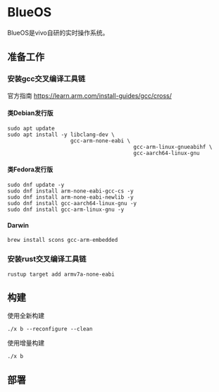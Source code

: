 # BlueOS
BlueOS是vivo自研的实时操作系统。

## 准备工作

### 安装gcc交叉编译工具链
官方指南 https://learn.arm.com/install-guides/gcc/cross/
#### 类Debian发行版
```shell
sudo apt update
sudo apt install -y libclang-dev \
                    gcc-arm-none-eabi \
										gcc-arm-linux-gnueabihf \
										gcc-aarch64-linux-gnu
```
#### 类Fedora发行版
```
sudo dnf update -y
sudo dnf install arm-none-eabi-gcc-cs -y
sudo dnf install arm-none-eabi-newlib -y
sudo dnf install gcc-aarch64-linux-gnu -y
sudo dnf install gcc-arm-linux-gnu -y
```
#### Darwin
```
brew install scons gcc-arm-embedded
```

### 安装rust交叉编译工具链
```
rustup target add armv7a-none-eabi
```

## 构建
使用全新构建
```shell
./x b --reconfigure --clean
```
使用增量构建
```shell
./x b
```

## 部署
